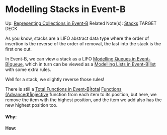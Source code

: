 # Modelling Stacks in Event-B

Up: [Representing Collections in Event-B](representing_collections_in_event-b)
Related Note(s): [Stacks](stacks)
TARGET DECK

As you know, stacks are a LIFO abstract data type where the order of insertion is the reverse of the order of removal, the last into the stack is the first one out.

In Event-B, we can view a stack as a LIFO [Modelling Queues in Event-B|queue](modelling_queues_in_event-b|queue), which in turn can be viewed as a [Modelling Lists in Event-B|list](modelling_lists_in_event-b|list) with some extra rules.

Well for a stack, we slightly reverse those rules!

There is still a [Total Functions in Event-B|total](total_functions_in_event-b|total) [Functions (Advanced)|injective](functions_(advanced)|injective) function from each item to its position, but here, we remove the item with the highest position, and the item we add also has the new highest position too.



































#### Why:
#### How:









